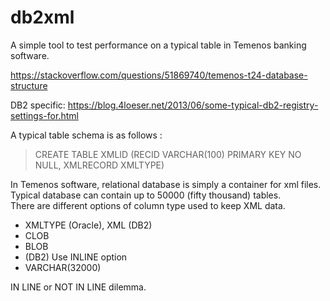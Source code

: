 # db2xml

A simple tool to test performance on a typical table in Temenos banking software.

https://stackoverflow.com/questions/51869740/temenos-t24-database-structure

DB2 specific: https://blog.4loeser.net/2013/06/some-typical-db2-registry-settings-for.html

A typical table schema is as follows :
<br>
> CREATE TABLE XMLID (RECID VARCHAR(100) PRIMARY KEY NO NULL, XMLRECORD XMLTYPE)

In Temenos software, relational database is simply a container for xml files. Typical database can contain up to 50000 (fifty thousand) tables.
<br>
There are different options of column type used to keep XML data.<br>
* XMLTYPE (Oracle), XML (DB2)
* CLOB
* BLOB
* (DB2) Use INLINE option
* VARCHAR(32000)

IN LINE or NOT IN LINE dilemma. 


